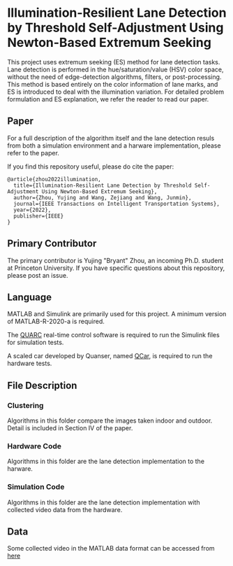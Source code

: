 # Illumination-Resilient Lane Detection by Threshold Self-Adjustment Using Newton-Based Extremum Seeking

This project uses extremum seeking (ES) method for lane detection tasks. Lane detection is performed in the hue/saturation/value (HSV) color space, without the need of edge-detection algorithms, filters, or post-processing. This method is based entirely on the color information of lane marks, and ES is introduced to deal with the illumination variation. For detailed problem formulation and ES explanation, we refer the reader to read our paper.

## Paper

For a full description of the algorithm itself and the lane detection resuls from both a simulation environment and a harware implementation, please refer to the paper.

If you find this repository useful, please do cite the paper:

```
@article{zhou2022illumination,
  title={Illumination-Resilient Lane Detection by Threshold Self-Adjustment Using Newton-Based Extremum Seeking},
  author={Zhou, Yujing and Wang, Zejiang and Wang, Junmin},
  journal={IEEE Transactions on Intelligent Transportation Systems},
  year={2022},
  publisher={IEEE}
}
```

## Primary Contributor

The primary contributor is Yujing "Bryant" Zhou, an incoming Ph.D. student at Princeton University. If you have specific questions about this repository, please post an issue.

## Language

MATLAB and Simulink are primarily used for this project. A minimum version of MATLAB-R-2020-a is required.

The [QUARC](https://www.quanser.com/products/quarc-real-time-control-software/) real-time control software is required to run the Simulink files for simulation tests.

A scaled car developed by Quanser, named [QCar](https://www.quanser.com/products/qcar/), is required to run the hardware tests.

## File Description

### Clustering

Algorithms in this folder compare the images taken indoor and outdoor. Detail is included in Section IV of the paper.

### Hardware Code

Algorithms in this folder are the lane detection implementation to the harware.

### Simulation Code

Algorithms in this folder are the lane detection implementation with collected video data from the hardware.

## Data

Some collected video in the MATLAB data format can be accessed from [here](https://drive.google.com/drive/folders/1aHT1F-vsleInBYi2nPzVcfSRCEN7BSEg?usp=sharing)

